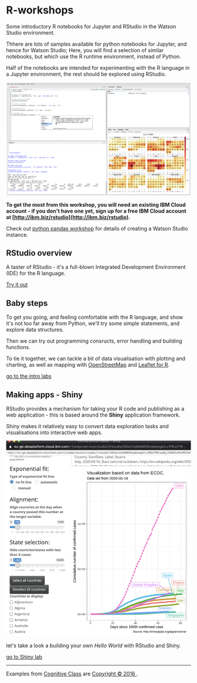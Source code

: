 # R-workshops
Some introductory R notebooks for Jupyter and RStudio in the Watson Studio environment.

Thhere are lots of samples available for python notebooks for Jupyter, and hence for Watson Studio; Here, you will find a selection of similar notebooks, but which use the R runtime environment, instead of Python. 

Half of the notebooks are intended for experimenting with the R language in a Jupyter environment, the rest should be explored using RStudio.

![rstudio](/res/rstudio-ide.png)

**To get the most from this workshop, you will need an existing IBM Cloud account - if you don't have one yet, sign up for a free IBM Cloud account at [http://ibm.biz/rstudio](http://ibm.biz/rstudio).**

Check out [python pandas workshop](https://github.com/IBMDeveloperUK/python-pandas-workshop) for details of creating a Watson Studio instance.

## RStudio overview

A taster of RStudio - it's a full-blown Integrated Development Environment (IDE) for the R language.

[Try it out](/rstudio/README.md)

## Baby steps

To get you going, and feeling comfortable with the R language, and show it's not too far away from Python, we'll try some simple statements, and explore data structures. 

Then we can try out programming consructs, error handling and building functions.

To tie it together, we can tackle a bit of data visualisation with plotting and charting, as well as mapping with [OpenStreetMap](https://www.openstreetmap.org/about) and [Leaflet for R](https://rstudio.github.io/leaflet/).

[go to the intro labs](/notebooks/README.md)

## Making apps - Shiny

RStudio provides a mechanism for taking your R code and publishing as a web application - this is based around the **Shiny** application framework.

Shiny makes it relatively easy to convert data exploration tasks and visualisations into interactive web apps.

![covid shiny](/res/covid-shiny-app.png)

let's take a look a building your own *Hello World* with RStudio and Shiny.

[go to Shiny lab](/shiny/README.md)

----
Examples from [Cognitive Class](https://cognitiveclass.ai) are [Copyright © 2016 ](https://cognitiveClass.ai/?utm_source=bducopyrightlink&utm_medium=dswb&utm_campaign=bdu). 

